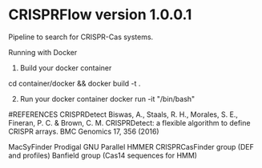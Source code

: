 # CRISPRFlow version 1.0.0.1

Pipeline to search for CRISPR-Cas systems.

Running with Docker
1) Build your docker container

cd container/docker && docker build -t <TAG> .

2) Run your docker container
docker run -it <TAG> "/bin/bash"

#REFERENCES
CRISPRDetect
Biswas, A., Staals, R. H., Morales, S. E., Fineran, P. C. & Brown, C. M. CRISPRDetect: a flexible algorithm to define CRISPR arrays. BMC Genomics 17, 356 (2016)

MacSyFinder
Prodigal
GNU Parallel
HMMER
CRISPRCasFinder group (DEF and profiles)
Banfield group (Cas14 sequences for HMM)
